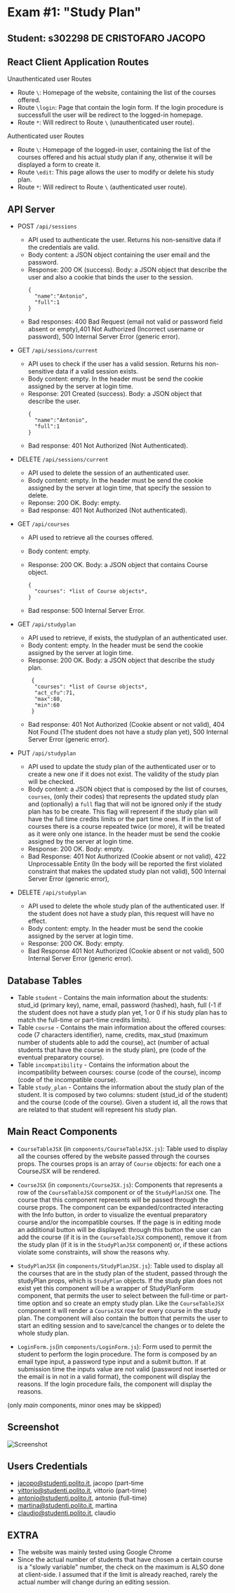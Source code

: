 # Exam #1: "Study Plan"
## Student: s302298 DE CRISTOFARO JACOPO 

## React Client Application Routes

Unauthenticated user Routes
- Route `\`: Homepage of the website, containing the list of the courses offered.
- Route `\login`: Page that contain the login form. If the login procedure is successfull the user will be redirect to the logged-in homepage.
- Route `*`: Will redirect to Route  `\` (unauthenticated user route).

Authenticated user Routes
- Route `\`: Homepage of the logged-in user, containing the list of the courses offered and his actual study plan if any, otherwise it will be displayed a form to create it.
- Route `\edit`: This page allows the user to modify or delete his study plan.
- Route `*`: Will redirect to Route  `\` (authenticated user route).


## API Server

- POST `/api/sessions`
  - API used to authenticate the user. Returns his non-sensitive data if the credentials are valid.
  - Body content: a JSON object containing the user email and the password.
  - Response: 200 OK (success). Body: a JSON object that describe the user and also a cookie that binds the user to the session.
    ```
    {
      "name":"Antonio",
      "full":1
    }
    ```
  - Bad responses: 400 Bad Request (email not valid or password field absent or empty),401 Not Authorized (Incorrect username or password), 500 Internal Server Error (generic error).

- GET `/api/sessions/current`
  - API uses to check if the user has a valid session. Returns his non-sensitive data if a valid session exists.
  - Body content: empty. In the header must be send the cookie assigned by the server at login time.
  - Response: 201 Created (success). Body: a JSON object that describe the user.
    ```
    {
      "name":"Antonio",
      "full":1
    }
    ```
  - Bad response: 401 Not Authorized (Not Authenticated).

- DELETE `/api/sessions/current`
  - API used to delete the session of an authenticated user.
  - Body content: empty. In the header must be send the cookie assigned  by the server at login time, that specify the session to delete.
  - Reponse: 200 OK. Body: empty.
  - Bad response: 401 Not Authorized (Not authenticated).



- GET `/api/courses`
  - API used to retrieve all the courses offered.
  - Body content: empty.
  - Response: 200 OK. Body: a JSON object that contains Course object.

    ```
    {
      "courses": *list of Course objects*,
    }
    ```
  - Bad response: 500 Internal Server Error.

- GET `/api/studyplan`
  - API used to retrieve, if exists, the studyplan of an authenticated user.
  - Body content: empty. In the header must be send the cookie assigned by the server at login time.
  - Response: 200 OK. Body: a JSON object that describe the study plan.
    ```
     {
      "courses": *list of Course objects*,
      "act_cfu":71,
      "max":80,
      "min":60
     }
    ```
  - Bad response: 401 Not Authorized (Cookie absent or not valid), 404 Not Found (The student does not have a study plan yet), 500 Internal Server Error (generic error).

- PUT `/api/studyplan`
  - API used to update the study plan of the authenticated user or to create a new one if it does not exist. The validity of the study plan will be checked.
  - Body content: a JSON object that is composed by the list of courses, `courses`, (only their codes) that represents the updated study plan and (optionally) a `full` flag that will not be ignored only if the study plan has to be create. This flag will represent if the study plan will have the full time credits limits or the part time ones. If in the list of courses there is a course repeated twice (or more), it will be treated as it were only one istance. In the header must be send the cookie assigned by the server at login time.
  - Response: 200 OK. Body: empty.
  - Bad Response: 401 Not Authorized (Cookie absent or not valid), 422 Unprocessable Entity (In the body will be reported the first violated constraint that makes the updated study plan not valid), 500 Internal Server Error (generic error), 

- DELETE `/api/studyplan`
  - API used to delete the whole study plan of the authenticated user. If the student does not have a study plan, this request will have no effect.
  - Body content: empty. In the header must be send the cookie assigned by the server at login time.
  - Response: 200 OK. Body: empty.
  - Bad Response 401 Not Authorized (Cookie absent or not valid), 500 Internal Server Error (generic error).

## Database Tables

- Table `student` - Contains the main information about the students: stud_id (primary key), name, email, password (hashed), hash, full (-1 if the student does not have a study plan yet, 1 or 0 if his study plan has to match the full-time or part-time credits limits).
- Table `course` - Contains the main information about the offered courses: code (7 characters identifier), name, credits, max_stud (maximum number of students able to add the course), act (number of actual students that have the course in the study plan), pre (code of the eventual preparatory course).
- Table `incompatibility` - Contains the information about the incompatibility between courses: course (code of the course), incomp (code of the incompatible course).
- Table `study_plan` - Contains the information about the study plan of the student. It is composed by two columns: student (stud_id of the student) and the course (code of the course). Given a student id, all the rows that are related to that student will represent his study plan.



## Main React Components

- `CourseTableJSX` (in `components/CourseTableJSX.js`): Table used to display all the courses offered by the website passed through the courses props. The courses props is an array of `Course` objects: for each one a CourseJSX will be rendered.

- `CourseJSX` (in `components/CourseJSX.js`): Components that represents a row of the `CourseTableJSX` component or of the `StudyPlanJSX` one. The course that this component represents will be passed through the course props. The component can be expanded/contracted interacting with the Info button, in order to visualize the eventual preparatory course and/or the incompatible courses. If the page is in editing mode an additional button will be displayed: through this button the user can add the course (if it is in the `CourseTableJSX` component), remove it from the study plan (if it is in the `StudyPlanJSX` component) or, if these actions violate some constraints, will show the reasons why.

- `StudyPlanJSX` (in `components/StudyPlanJSX.js`): Table used to display all the courses that are in the study plan of the student, passed through the studyPlan props, which is `StudyPlan` objects. If the study plan does not exist yet this component will be a wrapper of StudyPlanForm component, that permits the user to select between the full-time or part-time option and so create an empty study plan. Like the `CourseTableJSX` component it will render a  `CourseJSX` row for every course in the study plan.  The component will also contain the button that permits the user to start an editing session and to save/cancel the changes or to delete the whole study plan.

- `LoginForm.js`(in `components/LoginForm.js`): Form used to permit the student to perform the login procedure. The form is composed by an email type input, a password type input and a submit button. If at submission time the inputs value are not valid (password not inserted or the email is in not in a valid format), the component will display the reasons. If the login procedure fails, the component will display the reasons.

(only _main_ components, minor ones may be skipped)

## Screenshot

![Screenshot](./img/editingsession.jpg)

## Users Credentials

- jacopo@studenti.polito.it, jacopo (part-time
- vittorio@studenti.polito.it, vittorio (part-time)
- antonio@studenti.polito.it, antonio (full-time)
- martina@studenti.polito.it, martina 
- claudio@studenti.polito.it, claudio 



## EXTRA
- The website was mainly tested using Google Chrome
- Since the actual number of students that have chosen a certain course is a "slowly variable" number, the check on the maximum is ALSO done at client-side. I assumed that if the limit is already reached, rarely the actual number will change during an editing session. 
